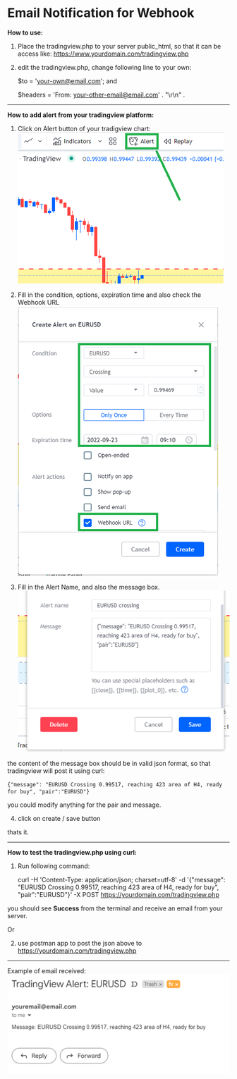#  Email Notification for Webhook

**How to use:**

1) Place the tradingview.php to your server public_html, so that it can be access like: https://www.yourdomain.com/tradingview.php

2) edit the tradingview.php, change following line to your own:

    $to      = 'your-own@email.com';
and

	$headers = 'From: your-other-email@email.com'       . "\r\n" .


------------

**How to add alert from your tradingview platform:**
1) Click on Alert button of your tradigview chart:
![](https://raw.githubusercontent.com/teddybugs/tradingview-email-notification/main/img/1.png)

2) Fill in the condition, options, expiration time and also check the Webhook URL
![](https://raw.githubusercontent.com/teddybugs/tradingview-email-notification/main/img/2.png)

3) Fill in the Alert Name, and also the message box.
![](https://raw.githubusercontent.com/teddybugs/tradingview-email-notification/main/img/3.PNG)

the content of the message box should be in valid json format, so that tradingview will post it using curl:

    {"message": "EURUSD Crossing 0.99517, reaching 423 area of H4, ready for buy", "pair":"EURUSD"}

you could modify anything for the pair and message.

4) click on create / save button

thats it.


------------

**How to test the tradingview.php using curl:**

1) Run following command:

    curl -H 'Content-Type: application/json; charset=utf-8' -d '{"message": "EURUSD Crossing 0.99517, reaching 423 area of H4, ready for buy", "pair":"EURUSD"}' -X POST https://yourdomain.com/tradingview.php

you should see **Success** from the terminal and receive an email from your server.

Or

2) use postman app to post the json above to https://yourdomain.com/tradingview.php


------------

Example of email received:
![](https://raw.githubusercontent.com/teddybugs/tradingview-email-notification/main/img/example.png)
